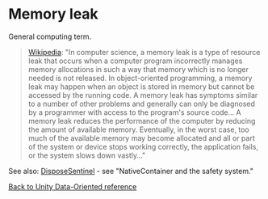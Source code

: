 # Memory leak

General computing term.

> [Wikipedia](https://en.wikipedia.org/wiki/Memory_leak): "In computer science, a memory leak is a type of resource leak that occurs when a computer program incorrectly manages memory allocations in such a way that memory which is no longer needed is not released. In object-oriented programming, a memory leak may happen when an object is stored in memory but cannot be accessed by the running code. A memory leak has symptoms similar to a number of other problems and generally can only be diagnosed by a programmer with access to the program's source code… A memory leak reduces the performance of the computer by reducing the amount of available memory. Eventually, in the worst case, too much of the available memory may become allocated and all or part of the system or device stops working correctly, the application fails, or the system slows down vastly…"

See also: [DisposeSentinel](https://docs.unity3d.com/Manual/JobSystemNativeContainer.html) - see "NativeContainer and the safety system."

[Back to Unity Data-Oriented reference](reference.md)


